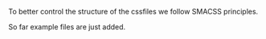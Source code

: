 To better control the structure of the cssfiles we follow SMACSS principles.

So far example files are just added.
